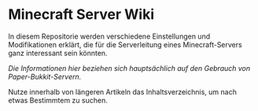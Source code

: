 # Minecraft Server Wiki

In diesem Repositorie werden verschiedene Einstellungen und Modifikationen erklärt, die für die Serverleitung eines Minecraft-Servers ganz interessant sein könnten.

_Die Informationen hier beziehen sich hauptsächlich auf den Gebrauch von Paper-Bukkit-Servern._

Nutze innerhalb von längeren Artikeln das Inhaltsverzeichnis, um nach etwas Bestimmtem zu suchen.

